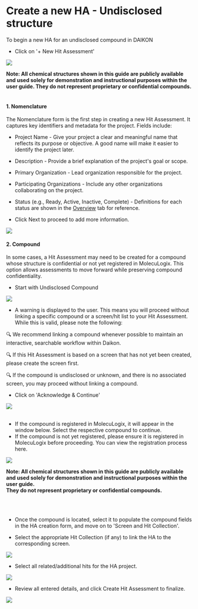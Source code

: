 # Create a new HA - Undisclosed structure

To begin a new HA for an undisclosed compound in DAIKON

- Click on '+ New Hit Assessment' 

<img src="/daikon/img/UserGuide/HA/NewHA.png" />


<b>Note:
All chemical structures shown in this guide are publicly available and used solely for demonstration and instructional purposes within the user guide.  They do not represent proprietary or confidential compounds.</b>
<br />
<br />

<h4>1. Nomenclature</h4>
The Nomenclature form is the first step in creating a new Hit Assessment. It captures key identifiers and metadata for the project.
Fields include:

- Project Name - Give your project a clear and meaningful name that reflects its purpose or objective. A good name will make it easier to identify the project later.
- Description - Provide a brief explanation of the project's goal or scope.
- Primary Organization - Lead organization responsible for the project.
- Participating Organizations - Include any other organizations collaborating on the project.
- Status (e.g., Ready, Active, Inactive, Complete) - Definitions for each status are shown in the [Overview](ha-module-structure) tab for reference.

- Click Next to proceed to add more information.

<img src="/daikon/img/UserGuide/HA/HANomeclature.png" />

<h4>2. Compound</h4>

In some cases, a Hit Assessment may need to be created for a compound whose structure is confidential or not yet registered in MolecuLogix. This option allows assessments to move forward while preserving compound confidentiality.

- Start with Undisclosed Compound

<img src="/daikon/img/UserGuide/HA/HAUndisclosedCompound.png" />

- A warning is displayed to the user. This means you will proceed without linking a specific compound or a screen/hit list to your Hit Assessment.
While this is valid, please note the following:

🔍 We recommend linking a compound whenever possible to maintain an interactive, searchable workflow within Daikon.

🔍 If this Hit Assessment is based on a screen that has not yet been created, please create the screen first.

🔍 If the compound is undisclosed or unknown, and there is no associated screen, you may proceed without linking a compound.

- Click on 'Acknowledge & Continue'

<img src="/daikon/img/UserGuide/HA/HAUndisclosedSkipWarning.png" />


<br />
<br />


- If the compound is registered in MolecuLogix, it will appear in the window below. Select the respective compound to continue. 
- If the compound is not yet registered, please ensure it is registered in MolecuLogix before proceeding. You can view the registration process here.

<img src="/daikon/img/UserGuide/HA/HASelectSMILE.png" />


<b>Note:
All chemical structures shown in this guide are publicly available and used solely for demonstration and instructional purposes within the user guide.  
They do not represent proprietary or confidential compounds.</b>

<br />

<br />

- Once the compound is located, select it to populate the compound fields in the HA creation form, and move on to 'Screen and Hit Collection'.

- Select the appropriate Hit Collection (if any) to link the HA to the corresponding screen.


<img src="/daikon/img/UserGuide/HA/HACompoundSelectHitCollection.png" />

- Select all related/additional hits for the HA project.

<img src="/daikon/img/UserGuide/HA/HACompoundAdditionalHits.png" />


- Review all entered details, and click Create Hit Assessment to finalize.

<img src="/daikon/img/UserGuide/HA/HAReviewCompound.png" />



